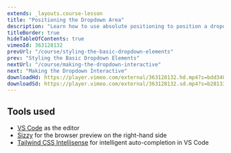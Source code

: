 ```yaml
---
extends: _layouts.course-lesson
title: "Positioning the Dropdown Area"
description: "Learn how to use absolute positioning to position a dropdown panel."
titleBorder: true
hideTableOfContents: true
vimeoId: 363128132
prevUrl: "/course/styling-the-basic-dropdown-elements"
prev: "Styling the Basic Dropdown Elements"
nextUrl: "/course/making-the-dropdown-interactive"
next: "Making the Dropdown Interactive"
downloadHd: https://player.vimeo.com/external/363128132.hd.mp4?s=bdd3482593448fb8f924eecb8d0e59406f4e8a1d&profile_id=175&download=1
downloadSd: https://player.vimeo.com/external/363128132.sd.mp4?s=b281331c0fd54944406609cc096e2a11b3ad2e75&profile_id=165&download=1
---
```


## Tools used

- [VS Code](https://code.visualstudio.com/) as the editor
- [Sizzy](https://sizzy.co/) for the browser preview on the right-hand side
- [Tailwind CSS Intellisense](https://marketplace.visualstudio.com/items?itemName=bradlc.vscode-tailwindcss) for intelligent auto-completion in VS Code
